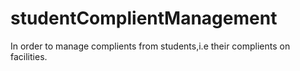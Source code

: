 # studentComplientManagement
In order to manage complients from students,i.e their complients on facilities.
